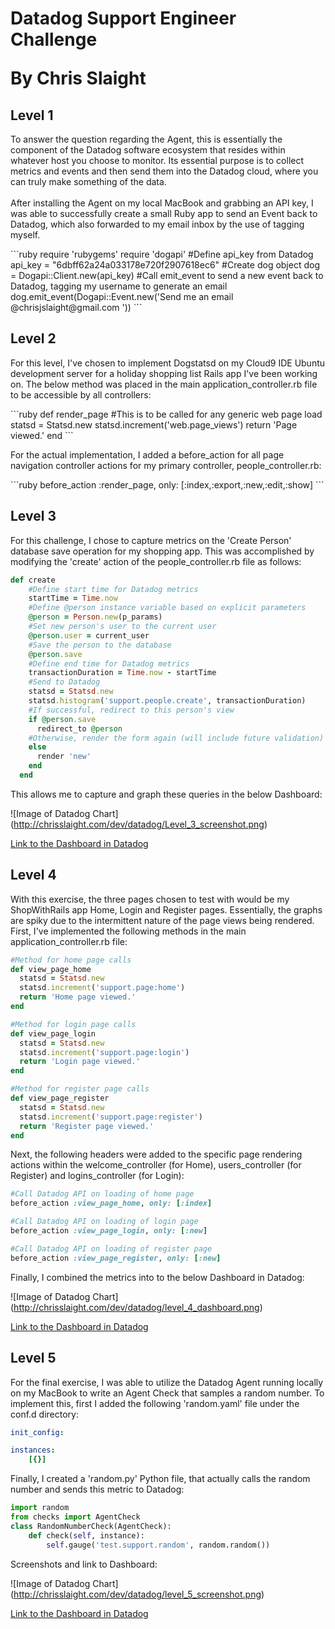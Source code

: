 <h1>Datadog Support Engineer Challenge</p>
<p>By Chris Slaight</p>

<h2>Level 1</h2>

<p>To answer the question regarding the Agent, this is essentially the component of the Datadog software ecosystem that resides within whatever host you choose to monitor. Its essential purpose is to collect metrics and events and then send them into the Datadog cloud, where you can truly make something of the data.
<br><br>
After installing the Agent on my local MacBook and grabbing an API key, I was able to successfully create a small Ruby app to send an Event back to Datadog, which also forwarded to my email inbox by the use of tagging myself.
</p>
```ruby
require 'rubygems'
require 'dogapi'
#Define api_key from Datadog
api_key = "6dbff62a24a033178e720f2907618ec6"
#Create dog object
dog = Dogapi::Client.new(api_key)
#Call emit_event to send a new event back to Datadog, tagging my username to generate an email
dog.emit_event(Dogapi::Event.new('Send me an email @chrisjslaight@gmail.com '))
```

<h2>Level 2</h2>

<p>For this level, I've chosen to implement Dogstatsd on my Cloud9 IDE Ubuntu development server for a holiday shopping list Rails app I've been working on. The below method was placed in the main application_controller.rb file to be accessible by all controllers:</p>
```ruby
def render_page
	#This is to be called for any generic web page load
	statsd = Statsd.new
	statsd.increment('web.page_views')
	return 'Page viewed.'
end
```
<p>For the actual implementation, I added a before_action for all page navigation controller actions for my primary controller, people_controller.rb:</p>
```ruby
before_action :render_page, only: [:index,:export,:new,:edit,:show]
```
<h2>Level 3</h2>

<p>For this challenge, I chose to capture metrics on the 'Create Person' database save operation for my shopping app. This was accomplished by modifying the 'create' action of the people_controller.rb file as follows:</p>

```ruby
def create
    #Define start time for Datadog metrics
    startTime = Time.now
    #Define @person instance variable based on explicit parameters
    @person = Person.new(p_params)
    #Set new person's user to the current user
    @person.user = current_user
    #Save the person to the database
    @person.save
    #Define end time for Datadog metrics
    transactionDuration = Time.now - startTime
    #Send to Datadog
    statsd = Statsd.new
    statsd.histogram('support.people.create', transactionDuration)
    #If successful, redirect to this person's view
    if @person.save
      redirect_to @person
    #Otherwise, render the form again (will include future validation)
    else
      render 'new'
    end
  end
```

<p>This allows me to capture and graph these queries in the below Dashboard:</p>

![Image of Datadog Chart]
(http://chrisslaight.com/dev/datadog/Level_3_screenshot.png)

<a href="https://app.datadoghq.com/dash/85692/create-person-metrics">Link to the Dashboard in Datadog</a>

<h2>Level 4</h2>

<p>With this exercise, the three pages chosen to test with would be my ShopWithRails app Home, Login and Register pages. Essentially, the graphs are spiky due to the intermittent nature of the page views being rendered. First, I've implemented the following methods in the main application_controller.rb file:</p>

```ruby
#Method for home page calls
def view_page_home
  statsd = Statsd.new
  statsd.increment('support.page:home')
  return 'Home page viewed.'
end

#Method for login page calls
def view_page_login
  statsd = Statsd.new
  statsd.increment('support.page:login')
  return 'Login page viewed.'
end

#Method for register page calls
def view_page_register
  statsd = Statsd.new
  statsd.increment('support.page:register')
  return 'Register page viewed.'
end
```

<p>Next, the following headers were added to the specific page rendering actions within the welcome_controller (for Home), users_controller (for Register) and logins_controller (for Login): </p>

```ruby
#Call Datadog API on loading of home page
before_action :view_page_home, only: [:index]
```

```ruby
#Call Datadog API on loading of login page
before_action :view_page_login, only: [:new]
```

```ruby
#Call Datadog API on loading of register page
before_action :view_page_register, only: [:new]
```
<p>Finally, I combined the metrics into to the below Dashboard in Datadog:</p>

![Image of Datadog Chart]
(http://chrisslaight.com/dev/datadog/level_4_dashboard.png)

<a href="https://app.datadoghq.com/dash/85603/homeloginregister-page-views">Link to the Dashboard in Datadog</a>

<h2>Level 5</h2>

<p>For the final exercise, I was able to utilize the Datadog Agent running locally on my MacBook to write an Agent Check that samples a random number. To implement this, first I added the following 'random.yaml' file under the conf.d directory:</p>

```yaml
init_config:

instances:
    [{}]
```

<p>Finally, I created a 'random.py' Python file, that actually calls the random number and sends this metric to Datadog:</p>

```python
import random
from checks import AgentCheck
class RandomNumberCheck(AgentCheck):
    def check(self, instance):
        self.gauge('test.support.random', random.random())
```

<p>Screenshots and link to Dashboard:</p>

![Image of Datadog Chart]
(http://chrisslaight.com/dev/datadog/level_5_screenshot.png)

<a href="https://app.datadoghq.com/dash/86562/random-number-from-mbp">Link to the Dashboard in Datadog</a>